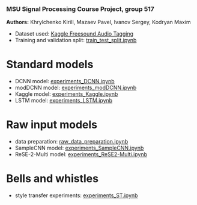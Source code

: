 ### MSU Signal Processing Course Project, group 517

**Authors:** Khrylchenko Kirill, Mazaev Pavel, Ivanov Sergey, Kodryan Maxim

* Dataset used: [Kaggle Freesound Audio Tagging](https://www.kaggle.com/c/freesound-audio-tagging-2019/)
* Training and validation split: [train_test_split.ipynb](https://github.com/KhrylchenkoKirill/proj_sound/blob/master/train_test_split.ipynb)

# Standard models

* DCNN model: [experiments_DCNN.ipynb](https://github.com/KhrylchenkoKirill/proj_sound/blob/master/experiments_DCNN.ipynb)
* modDCNN model: [experiments_modDCNN.ipynb](https://github.com/KhrylchenkoKirill/proj_sound/blob/master/experiments_modDCNN.ipynb)
* Kaggle model: [experiments_Kaggle.ipynb](https://github.com/KhrylchenkoKirill/proj_sound/blob/master/experiments_Kaggle.ipynb)
* LSTM model: [experiments_LSTM.ipynb](https://github.com/KhrylchenkoKirill/proj_sound/blob/master/experiments_LSTM.ipynb)

# Raw input models

* data preparation: [raw_data_preparation.ipynb](https://github.com/KhrylchenkoKirill/proj_sound/blob/master/raw_data_preparation.ipynb)
* SampleCNN model: [experiments_SampleCNN.ipynb](https://github.com/KhrylchenkoKirill/proj_sound/blob/master/experiments_SampleCNN.ipynb)
* ReSE-2-Multi model: [experiments_ReSE2-Multi.ipynb](https://github.com/KhrylchenkoKirill/proj_sound/blob/master/experiments_ReSE2-Multi.ipynb)

# Bells and whistles

* style transfer experiments: [experiments_ST.ipynb](https://github.com/KhrylchenkoKirill/proj_sound/blob/master/experiments_ST.ipynb)

